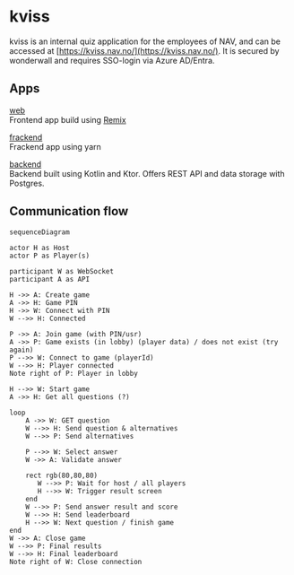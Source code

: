 # kviss

kviss is an internal quiz application for the employees of NAV, and can be accessed at [https://kviss.nav.no/](https://kviss.nav.no/).
It is secured by wonderwall and requires SSO-login via Azure AD/Entra.

## Apps

[web](web)\
Frontend app build using [Remix](https://remix.run/)

[frackend](web/server)\
Frackend app using yarn

[backend](backend)\
Backend built using Kotlin and Ktor. Offers REST API and data storage with Postgres.

## Communication flow

```mermaid
sequenceDiagram

actor H as Host
actor P as Player(s)

participant W as WebSocket
participant A as API

H ->> A: Create game
A ->> H: Game PIN
H ->> W: Connect with PIN
W -->> H: Connected

P ->> A: Join game (with PIN/usr)
A ->> P: Game exists (in lobby) (player data) / does not exist (try again)
P -->> W: Connect to game (playerId)
W -->> H: Player connected
Note right of P: Player in lobby

H -->> W: Start game
A ->> H: Get all questions (?)

loop
    A ->> W: GET question
    W -->> H: Send question & alternatives
    W -->> P: Send alternatives

    P -->> W: Select answer
    W ->> A: Validate answer

    rect rgb(80,80,80)
       W -->> P: Wait for host / all players
       H -->> W: Trigger result screen
    end
    W -->> P: Send answer result and score
    W -->> H: Send leaderboard
    H -->> W: Next question / finish game
end
W ->> A: Close game
W -->> P: Final results
W -->> H: Final leaderboard
Note right of W: Close connection
```

